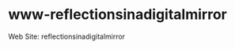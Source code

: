 www-reflectionsinadigitalmirror
===============================

Web Site: reflectionsinadigitalmirror